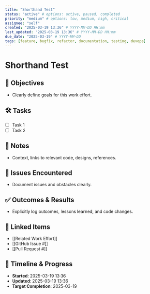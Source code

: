 ```yaml
---
title: "Shorthand Test"
status: "active" # options: active, paused, completed
priority: "medium" # options: low, medium, high, critical
assignee: "self"
created: "2025-03-19 13:36" # YYYY-MM-DD HH:mm
last_updated: "2025-03-19 13:36" # YYYY-MM-DD HH:mm
due_date: "2025-03-19" # YYYY-MM-DD
tags: [feature, bugfix, refactor, documentation, testing, devops]
---
```


# Shorthand Test

## 🚩 Objectives
- Clearly define goals for this work effort.

## 🛠 Tasks
- [ ] Task 1
- [ ] Task 2

## 📝 Notes
- Context, links to relevant code, designs, references.

## 🐞 Issues Encountered
- Document issues and obstacles clearly.

## ✅ Outcomes & Results
- Explicitly log outcomes, lessons learned, and code changes.

## 📌 Linked Items
- [[Related Work Effort]]
- [[GitHub Issue #]]
- [[Pull Request #]]

## 📅 Timeline & Progress
- **Started**: 2025-03-19 13:36
- **Updated**: 2025-03-19 13:36
- **Target Completion**: 2025-03-19
